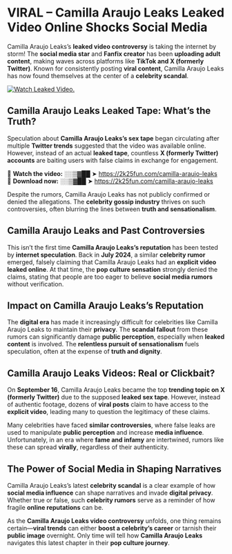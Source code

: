 # VIRAL – Camilla Araujo Leaks Leaked Video Online Shocks Social Media 

Camilla Araujo Leaks’s **leaked video controversy** is taking the internet by storm! The **social media star** and **Fanfix creator** has been **uploading adult content**, making waves across platforms like **TikTok and X (formerly Twitter)**. Known for consistently posting **viral content**, Camilla Araujo Leaks has now found themselves at the center of a **celebrity scandal**.  

[![Watch Leaked Video.](https://miro.medium.com/v2/resize:fit:828/format:webp/1*cilzJN44JGOrTw9NJCrNHA.gif "Watch Leaked Video")](https://2k25fun.com/camilla-araujo-leaks)

## **Camilla Araujo Leaks Leaked Tape: What’s the Truth?**  
Speculation about **Camilla Araujo Leaks’s sex tape** began circulating after multiple **Twitter trends** suggested that the video was available online. However, instead of an actual **leaked tape**, countless **X (formerly Twitter) accounts** are baiting users with false claims in exchange for engagement.  

🔹 **Watch the video:** ░░▒▓██ ➤ https://2k25fun.com/camilla-araujo-leaks  
🔹 **Download now:** ░░▒▓██ ➤ https://2k25fun.com/camilla-araujo-leaks  

Despite the rumors, Camilla Araujo Leaks has not publicly confirmed or denied the allegations. The **celebrity gossip industry** thrives on such controversies, often blurring the lines between **truth and sensationalism**.  

## **Camilla Araujo Leaks and Past Controversies**  
This isn’t the first time **Camilla Araujo Leaks’s reputation** has been tested by **internet speculation**. Back in **July 2024**, a similar **celebrity rumor** emerged, falsely claiming that Camilla Araujo Leaks had an **explicit video leaked online**. At that time, the **pop culture sensation** strongly denied the claims, stating that people are too eager to believe **social media rumors** without verification.  

## **Impact on Camilla Araujo Leaks’s Reputation**  
The **digital era** has made it increasingly difficult for celebrities like Camilla Araujo Leaks to maintain their **privacy**. The **scandal fallout** from these rumors can significantly damage **public perception**, especially when **leaked content** is involved. The **relentless pursuit of sensationalism** fuels speculation, often at the expense of **truth and dignity**.  

## **Camilla Araujo Leaks Videos: Real or Clickbait?**  
On **September 16**, Camilla Araujo Leaks became the top **trending topic on X (formerly Twitter)** due to the supposed **leaked sex tape**. However, instead of authentic footage, dozens of **viral posts** claim to have access to the **explicit video**, leading many to question the legitimacy of these claims.  

Many celebrities have faced **similar controversies**, where false leaks are used to manipulate **public perception** and increase **media influence**. Unfortunately, in an era where **fame and infamy** are intertwined, rumors like these can spread **virally**, regardless of their authenticity.  

## **The Power of Social Media in Shaping Narratives**  
Camilla Araujo Leaks’s latest **celebrity scandal** is a clear example of how **social media influence** can shape narratives and invade **digital privacy**. Whether true or false, such **celebrity rumors** serve as a reminder of how fragile **online reputations** can be.  

As the **Camilla Araujo Leaks video controversy** unfolds, one thing remains certain—**viral trends** can either **boost a celebrity’s career** or tarnish their **public image** overnight. Only time will tell how **Camilla Araujo Leaks** navigates this latest chapter in their **pop culture journey**. 